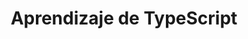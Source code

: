 ---
layout: idea
title: "Aprendizaje de TypeScript"
description: "Una plataforma integral para aprender TypeScript, con lecciones interactivas y ejemplos prácticos."
image: /assets/images/ideas/2024-12-09-typescript-learning.png
order: 6
status: En producción
tech_stack:
  - TypeScript
  - React
  - Node.js
  - Express
created_at: 2024-12-09
updated_at: 2024-12-09
categories: [Web Development, Events]
tags: [ai, events, recommendations, feedback]
features:
  - "Construido con Angular"
  - "Integración con OpenAI"
  - "Interfaz de chat moderna"
live-demo: https://typescriptlearn.netlify.app
---